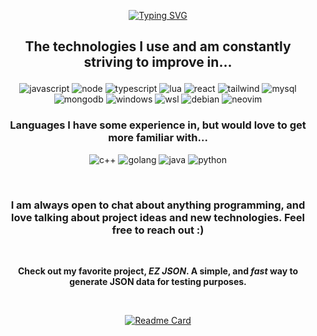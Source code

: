 <div align="center">

[![Typing SVG](https://readme-typing-svg.demolab.com?font=Fira+Code&duration=4000&pause=1500&color=F7BDBD&center=true&vCenter=true&random=false&width=435&lines=Welcome!;Check+out+my+projects+below+%3A\))](https://git.io/typing-svg)

## The technologies I use and am constantly striving to improve in...</p>

![javascript](https://img.shields.io/badge/JavaScript-F7DF1E?style=for-the-badge&logo=JavaScript&logoColor=white) ![node](https://img.shields.io/badge/Node.js-43853D?style=for-the-badge&logo=node.js&logoColor=white) ![typescript](https://img.shields.io/badge/TypeScript-007ACC?style=for-the-badge&logo=typescript&logoColor=white) ![lua](https://img.shields.io/badge/Lua-2C2D72?style=for-the-badge&logo=lua&logoColor=white) ![react](https://img.shields.io/badge/React-20232A?style=for-the-badge&logo=react&logoColor=61DAFB) ![tailwind](https://img.shields.io/badge/Tailwind_CSS-38B2AC?style=for-the-badge&logo=tailwind-css&logoColor=white) ![mysql](https://img.shields.io/badge/MySQL-00000F?style=for-the-badge&logo=mysql&logoColor=white) ![mongodb](https://img.shields.io/badge/MongoDB-4EA94B?style=for-the-badge&logo=mongodb&logoColor=white)  ![windows](https://img.shields.io/badge/Windows-0078D6?style=for-the-badge&logo=windows&logoColor=white) ![wsl](https://img.shields.io/badge/WSL-0a97f5?style=for-the-badge&logo=linux&logoColor=white) ![debian](https://img.shields.io/badge/Debian-A81D33?style=for-the-badge&logo=debian&logoColor=white) ![neovim](https://img.shields.io/badge/NeoVim-%2357A143.svg?&style=for-the-badge&logo=neovim&logoColor=white)

### Languages I have some experience in, but would love to get more familiar with...

![c++](https://img.shields.io/badge/C%2B%2B-00599C?style=for-the-badge&logo=c%2B%2B&logoColor=white) ![golang](https://img.shields.io/badge/Go-00ADD8?style=for-the-badge&logo=go&logoColor=white) ![java](https://img.shields.io/badge/Java-ED8B00?style=for-the-badge&logo=openjdk&logoColor=white) ![python](https://img.shields.io/badge/Python-3776AB?style=for-the-badge&logo=python&logoColor=white) 

<br />

### I am always open to chat about anything programming, and love talking about project ideas and new technologies. Feel free to reach out :\)

<br />

**Check out my favorite project, _EZ JSON_. A simple, and _fast_ way to generate JSON data for testing purposes.**

<br />

[![Readme Card](https://github-readme-stats.vercel.app/api/pin/?username=nephh&repo=ez-json&show_owner=true&theme=dracula)](https://github.com/nephh/ez-json)

</div>

<!--
**nephh/nephh** is a ✨ _special_ ✨ repository because its `README.md` (this file) appears on your GitHub profile.

Here are some ideas to get you started:

- 🔭 I’m currently working on ...
- 🌱 I’m currently learning ...
- 👯 I’m looking to collaborate on ...
- 🤔 I’m looking for help with ...
- 💬 Ask me about ...
- 📫 How to reach me: ...
- 😄 Pronouns: ...
- ⚡ Fun fact: ...
-->

